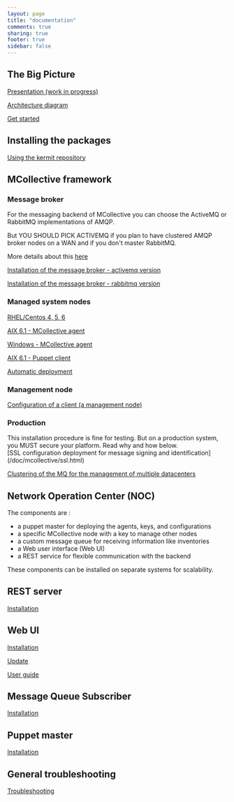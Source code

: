 ```yaml
---
layout: page
title: "documentation"
comments: true
sharing: true
footer: true
sidebar: false 
---
```


## The Big Picture

[Presentation (work in progress)](http://www.kermit.fr/documentation/prez/prez.pdf)

[Architecture diagram](/images/bigpicture/bigpicture.png)

[Get started](/doc/getstarted.html)

## Installing the packages

[Using the kermit repository](/doc/using_the_repo.html)

## MCollective framework

### Message broker
For the messaging backend of MCollective you can choose the ActiveMQ or RabbitMQ
implementations of AMQP.

<div class="important" markdown='1'>
But YOU SHOULD PICK ACTIVEMQ if you plan to have clustered AMQP broker nodes 
on a WAN and if you don't master RabbitMQ.
</div>

More details about this [here](http://www.kermit.fr/documentation/mcollective/cluster.html)


[Installation of the message broker - activemq version](/doc/mcollective/broker_activemq_install.html)

[Installation of the message broker - rabbitmq version](/doc/mcollective/broker_rabbitmq_install.html)

### Managed system nodes

[RHEL/Centos 4, 5, 6](/doc/mcollective/rhel_install.html)

[AIX 6.1 - MCollective agent](/doc/mcollective/aix_install.html)

[Windows - MCollective agent](/doc/mcollective/windows_install.html)

[AIX 6.1 - Puppet client](/doc/puppet/aix_install.html)

[Automatic deployment](/doc/mcollective/autodeploy.html)


### Management node

[Configuration of a client (a management node)](/doc/mcollective/client.html)

### Production

<div class="important" markdown='1'>
This installation procedure is fine for testing. But on a production system, you MUST secure your platform.  Read why and how below.
</div>
[SSL configuration deployment for message signing and identification](/doc/mcollective/ssl.html)

[Clustering of the MQ for the management of multiple datacenters](http://www.kermit.fr/documentation/mcollective/cluster.html)



## Network Operation Center (NOC)

The components are :

*  a puppet master for deploying the agents, keys, and configurations
*  a specific MCollective node with a key to manage other nodes
*  a custom message queue for receiving information like inventories
*  a Web user interface (Web UI)
*  a REST service for flexible communication with the backend

These components can be installed on separate systems for scalability.

## REST server

[Installation](/doc/restmco/install.html)

## Web UI

[Installation](/doc/webui/install.html)

[Update](/doc/webui/update.html)

[User guide](/doc/webui/userguide.html)

## Message Queue Subscriber

[Installation](/doc/mqrecv/install.html)

## Puppet master

[Installation](/doc/puppet/install.html)


## General troubleshooting

[Troubleshooting](/doc/troubleshooting.html)



